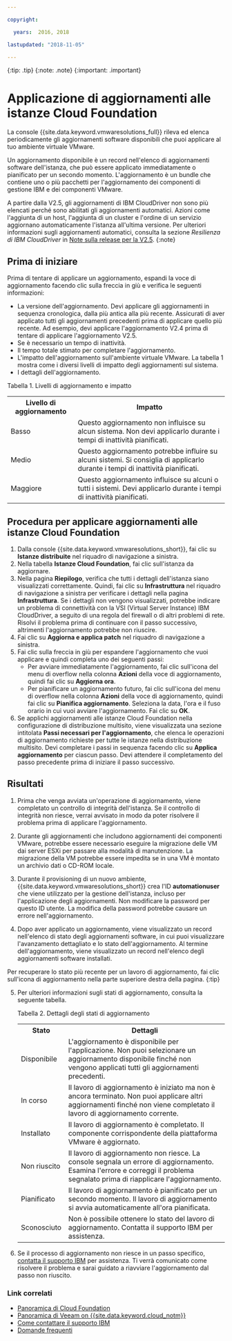 ```yaml
---

copyright:

  years:  2016, 2018

lastupdated: "2018-11-05"

---
```


{:tip: .tip}
{:note: .note}
{:important: .important}

# Applicazione di aggiornamenti alle istanze Cloud Foundation

La console {{site.data.keyword.vmwaresolutions_full}} rileva ed elenca periodicamente gli aggiornamenti software disponibili che puoi applicare al tuo ambiente virtuale VMware.

Un aggiornamento disponibile è un record nell'elenco di aggiornamenti software dell'istanza, che può essere applicato immediatamente o pianificato per un secondo momento. L'aggiornamento è un bundle che contiene uno o più pacchetti per l'aggiornamento dei componenti di gestione IBM e dei componenti VMware.

A partire dalla V2.5, gli aggiornamenti di IBM CloudDriver non sono più elencati perché sono abilitati gli aggiornamenti automatici. Azioni come l'aggiunta di un host, l'aggiunta di un cluster e l'ordine di un servizio aggiornano automaticamente l'istanza all'ultima versione. Per ulteriori informazioni sugli aggiornamenti automatici, consulta la sezione *Resilienza di IBM CloudDriver* in [Note sulla release per la V2.5](../vmonic/relnotes_v25.html).
{:note}

## Prima di iniziare

Prima di tentare di applicare un aggiornamento, espandi la voce di aggiornamento facendo clic sulla freccia in giù e verifica le seguenti informazioni:
* La versione dell'aggiornamento. Devi applicare gli aggiornamenti in sequenza cronologica, dalla più antica alla più recente. Assicurati di aver applicato tutti gli aggiornamenti precedenti prima di applicare quello più recente. Ad esempio, devi applicare l'aggiornamento V2.4 prima di tentare di applicare l'aggiornamento V2.5.
* Se è necessario un tempo di inattività.
* Il tempo totale stimato per completare l'aggiornamento.
* L'impatto dell'aggiornamento sull'ambiente virtuale VMware. La tabella 1 mostra come i diversi livelli di impatto degli aggiornamenti sul sistema.
* I dettagli dell'aggiornamento.

Tabella 1. Livelli di aggiornamento e impatto

<table>
  <tr>
    <th>Livello di aggiornamento</th>
    <th>Impatto</th>
  </tr>
  <tr>
    <td>Basso</td>
    <td>Questo aggiornamento non influisce su alcun sistema. Non devi applicarlo durante i tempi di inattività
    pianificati.</td>
  </tr>
  <tr>
    <td>Medio</td>
  <td>Questo aggiornamento potrebbe influire su alcuni sistemi. Si consiglia di applicarlo durante i tempi di inattività
    pianificati.</td>
  </tr>
    <tr>
    <td>Maggiore</td>
  <td>Questo aggiornamento influisce su alcuni o tutti i sistemi. Devi applicarlo durante i tempi di inattività pianificati.</td>
  </tr>
</table>

## Procedura per applicare aggiornamenti alle istanze Cloud Foundation

1. Dalla console {{site.data.keyword.vmwaresolutions_short}}, fai clic su **Istanze distribuite** nel riquadro di navigazione a sinistra.
2. Nella tabella **Istanze Cloud Foundation**, fai clic sull'istanza da aggiornare.
3. Nella pagina **Riepilogo**, verifica che tutti i dettagli dell'istanza siano visualizzati correttamente. Quindi, fai clic su **Infrastruttura** nel riquadro di navigazione a sinistra per verificare i dettagli nella pagina **Infrastruttura**.
   Se i dettagli non vengono visualizzati, potrebbe indicare un problema di connettività con la VSI (Virtual Server Instance) IBM CloudDriver, a seguito di una regola del firewall o di altri problemi di rete. Risolvi il problema prima di continuare con il passo successivo, altrimenti l'aggiornamento potrebbe non riuscire.
4. Fai clic su **Aggiorna e applica patch** nel riquadro di navigazione a sinistra.
5. Fai clic sulla freccia in giù per espandere l'aggiornamento che vuoi applicare e quindi completa uno dei seguenti passi:
   *  Per avviare immediatamente l'aggiornamento, fai clic sull'icona del menu di overflow nella colonna **Azioni** della voce di aggiornamento, quindi fai clic su **Aggiorna ora**.
   *  Per pianificare un aggiornamento futuro, fai clic sull'icona del menu di overflow nella colonna **Azioni** della voce di aggiornamento, quindi fai clic su **Pianifica aggiornamento**. Seleziona la data, l'ora e il fuso orario in cui vuoi avviare l'aggiornamento. Fai clic su **OK**.
6. Se applichi aggiornamenti alle istanze Cloud Foundation nella configurazione di distribuzione multisito, viene visualizzata una sezione intitolata **Passi necessari per l'aggiornamento**, che elenca le operazioni di aggiornamento richieste per tutte le istanze nella distribuzione multisito. Devi completare i passi in sequenza facendo clic su **Applica aggiornamento** per ciascun passo. Devi attendere il completamento del passo precedente prima di iniziare il passo successivo.

## Risultati

1. Prima che venga avviata un'operazione di aggiornamento, viene completato un controllo di integrità dell'istanza. Se il controllo di integrità non riesce, verrai avvisato in modo da poter risolvere il problema prima di applicare l'aggiornamento.
2. Durante gli aggiornamenti che includono aggiornamenti dei componenti VMware, potrebbe essere necessario eseguire la migrazione delle VM dai server ESXi per passare alla modalità di manutenzione. La migrazione della VM potrebbe essere impedita se in una VM è montato un archivio dati o CD-ROM locale.
3. Durante il provisioning di un nuovo ambiente, {{site.data.keyword.vmwaresolutions_short}} crea l'ID **automationuser** che viene utilizzato per la gestione dell'istanza, incluso per l'applicazione degli aggiornamenti. Non modificare la password per questo ID utente. La modifica della password potrebbe causare un errore nell'aggiornamento.

4. Dopo aver applicato un aggiornamento, viene visualizzato un record nell'elenco di stato degli aggiornamenti software, in cui puoi visualizzare l'avanzamento dettagliato e lo stato dell'aggiornamento. Al termine dell'aggiornamento, viene visualizzato un record nell'elenco degli aggiornamenti software installati.

  Per recuperare lo stato più recente per un lavoro di aggiornamento, fai clic sull'icona di aggiornamento nella parte superiore destra della pagina.
  {:tip}

5. Per ulteriori informazioni sugli stati di aggiornamento, consulta la seguente tabella.

   Tabella 2. Dettagli degli stati di aggiornamento

    <table>
      <tr>
        <th>Stato</th>
        <th>Dettagli</th>
      </tr>
      <tr>
        <td>Disponibile</td>
        <td>L'aggiornamento è disponibile per l'applicazione. Non puoi selezionare un aggiornamento disponibile finché non vengono applicati tutti gli aggiornamenti precedenti.</td>
      </tr>
      <tr>
        <td>In corso</td>
      <td>Il lavoro di aggiornamento è iniziato ma non è ancora terminato. Non puoi applicare altri aggiornamenti finché non viene completato il lavoro di aggiornamento corrente. </td>
      </tr>
        <tr>
        <td>Installato</td>
      <td>Il lavoro di aggiornamento è completato. Il componente corrispondente della piattaforma VMware è aggiornato.</td>
      </tr>
        <tr>
        <td>Non riuscito</td>
      <td>Il lavoro di aggiornamento non riesce. La console segnala un errore di aggiornamento. Esamina l'errore e correggi il problema segnalato prima di riapplicare l'aggiornamento.</td>
      </tr>
          <tr>
        <td>Pianificato</td>
      <td>Il lavoro di aggiornamento è pianificato per un secondo momento. Il lavoro di aggiornamento si avvia automaticamente all'ora pianificata.</td>
      </tr>
          <tr>
        <td>Sconosciuto</td>
      <td>Non è possibile ottenere lo stato del lavoro di aggiornamento. Contatta il supporto IBM per assistenza.</td>
      </tr>
    </table>

6. Se il processo di aggiornamento non riesce in un passo specifico, [contatta il supporto IBM](../vmonic/trbl_support.html) per assistenza. Ti verrà comunicato come risolvere il problema e sarai guidato a riavviare l'aggiornamento dal passo non riuscito.

### Link correlati

* [Panoramica di Cloud Foundation](../sddc/sd_cloudfoundationoverview.html)
* [Panoramica di Veeam on {{site.data.keyword.cloud_notm}}](../services/veeam_considerations.html)
* [Come contattare il supporto IBM](../vmonic/trbl_support.html)
* [Domande frequenti](../vmonic/faq.html)
